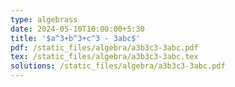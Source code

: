 ```yaml
---
type: algebrass
date: 2024-05-10T10:00:00+5:30
title: '$a^3+b^3+c^3 - 3abc$'
pdf: /static_files/algebra/a3b3c3-3abc.pdf
tex: /static_files/algebra/a3b3c3-3abc.tex
solutions: /static_files/algebra/a3b3c3-3abc.pdf
---
```


